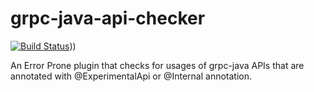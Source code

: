 # grpc-java-api-checker

[![Build Status](https://travis-ci.org/jyane/grpc-java-api-checker.svg?branch=master)](https://travis-ci.org/jyane/grpc-java-api-checker)))

An Error Prone plugin that checks for usages of grpc-java APIs that are annotated with @ExperimentalApi or @Internal annotation.
